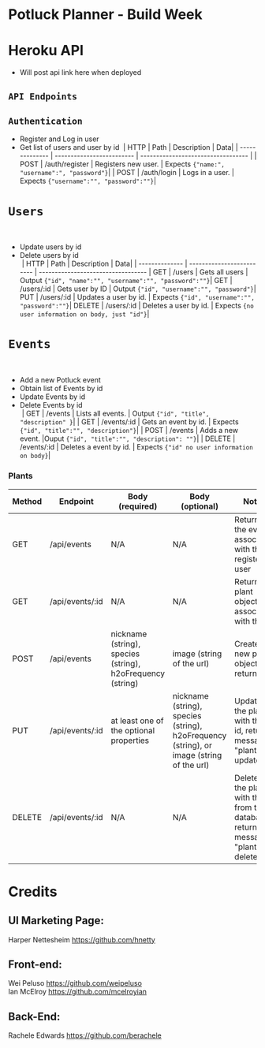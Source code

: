 # Potluck Planner - Build Week

# Heroku API
- Will post api link here when deployed
​
## `API Endpoints`
## `Authentication`
- Register and Log in user
- Get list of users and user by id
​
| HTTP | Path               | Description                                   | Data|
| -------------- | ------------------------- | ---------------------------------- |
| POST | /auth/register | Registers new user. | Expects `{"name:", "username":", "password"}`|
| POST | /auth/login    | Logs in a user.   |  Expects `{"username":"", "password":""}`|
​
​
# `Users`
​
- Update users by id
- Delete users by id <br>
​
| HTTP | Path               | Description                                   | Data|
| -------------- | ------------------------- | ---------------------------------- |
GET | /users            | Gets all users     |  Output `{"id", "name":"", "username":"", "password":""}`|
GET | /users/:id      | Gets user by ID    | Output `{"id", "username":"", "password"}`|
PUT | /users/:id    | Updates a user by id.   |  Expects `{"id", "username":"", "password":""}`|
DELETE | /users/:id | Deletes a user by id.   |  Expects `{no user information on body, just "id"}`|
​
​
# `Events`
​
- Add a new Potluck event
- Obtain list of Events by id
- Update Events by id
- Delete Events by id <br>
​
| GET | /events | Lists all events.   |  Output `{"id", "title", "description" }`|
| GET | /events/:id    | Gets an event by id.   |  Expects `{"id", "title":"", "description"}`|
| POST | /events      | Adds a new event.    |Ouput `{"id", "title":"", "description": ""}`|
| DELETE | /events/:id | Deletes a event by id.   |  Expects `{"id" no user information on body}`|

### Plants
Method | Endpoint | Body (required) | Body (optional) | Notes
| ----- | ----------------- | -------------------- | --------------------- | ------------------ |
GET | /api/events | N/A | N/A | Returns all the events associated with this registered user |
GET | /api/events/:id |  N/A | N/A | Returns plant object associated with this id |
POST | /api/events | nickname (string), species (string), h2oFrequency (string) | image (string of the url) | Creates new plant object and returns it. |
PUT | /api/events/:id |  at least one of the optional properties | nickname (string), species (string), h2oFrequency (string), or image (string of the url) | Updates the plant with this id, returns message "plant updated" |
DELETE | /api/events/:id | N/A | N/A | Deletes the plant with this id from the database, returns message "plant deleted" |

# Credits

UI Marketing Page: 
------------------
Harper Nettesheim https://github.com/hnetty

Front-end:
------------------
Wei Peluso https://github.com/weipeluso <br>
Ian McElroy https://github.com/mcelroyian

Back-End:
------------------
Rachele Edwards https://github.com/berachele